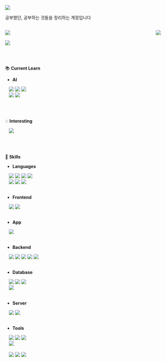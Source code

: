 <img src="https://capsule-render.vercel.app/api?type=waving&color=gradient&height=300&section=header&text=Welcome&fontSize=90&animation=fadeIn&theme=vue" />

</br>

공부했던, 공부하는 것들을 정리하는 계정입니다

</br>

<div>
  <img src="https://github-readme-stats.vercel.app/api?username=david-han-study&theme=vue&show_icons=true">
  <img align='right' src="http://mazassumnida.wtf/api/v2/generate_badge?boj=david_han_study">
</div>

</br>

<div>
  <img src="https://github-readme-stats.vercel.app/api/top-langs/?username=david-han-study">
</div>

</br>
</br>
</br>

📚 **Current Learn**

- **AI**
<div>
  &nbsp&nbsp&nbsp<img src="https://img.shields.io/badge/scikit-learn-F7931E?style=for-the-badge&logo=scikit-learn&logoColor=white" />
  <img src="https://img.shields.io/badge/PyTorch-EE4C2C?style=for-the-badge&logo=PyTorch&logoColor=white" />
  <img src="https://img.shields.io/badge/TensorFlow-FF6F00?style=for-the-badge&logo=TensorFlow&logoColor=white" />
  </br>
  &nbsp&nbsp&nbsp<img src="https://img.shields.io/badge/NumPy-013243?style=for-the-badge&logo=NumPy&logoColor=white" />
  <img src="https://img.shields.io/badge/pandas-150458?style=for-the-badge&logo=pandas&logoColor=white" />
</div>

</br>
</br>
</br>

💡 **Interesting**

<div>
  &nbsp&nbsp&nbsp<img src="https://img.shields.io/badge/Unity-FFFFFF?style=for-the-badge&logo=Unity&logoColor=black" />
</div>

</br>
</br>
</br>


💪 **Skills**

- **Languages**
<div>
  &nbsp&nbsp&nbsp<img src="https://img.shields.io/badge/HTML5-E34F26?style=for-the-badge&logo=HTML5&logoColor=white" />
  <img src="https://img.shields.io/badge/CSS3-1572B6?style=for-the-badge&logo=CSS3&logoColor=white" />
  <img src="https://img.shields.io/badge/JavaScript-F7DF1E?style=for-the-badge&logo=JavaScript&logoColor=white" />
  <img src="https://img.shields.io/badge/TypeScript-3178C6?style=for-the-badge&logo=TypeScript&logoColor=white" />
  </br>  
  &nbsp&nbsp&nbsp<img src="https://img.shields.io/badge/Python-3776AB?style=for-the-badge&logo=Python&logoColor=white" />
  <img src="https://img.shields.io/badge/Java-007396?style=for-the-badge&logo=Java&logoColor=white" />
  <img src="https://img.shields.io/badge/Dart-0175C2?style=for-the-badge&logo=Dart&logoColor=white" />
</div>

</br>

- **Frontend**

<div>
  &nbsp&nbsp&nbsp<img src="https://img.shields.io/badge/jQuery-0769AD?style=for-the-badge&logo=jQuery&logoColor=white" />
  <img src="https://img.shields.io/badge/Vue.js-4FC08D?style=for-the-badge&logo=Vue.js&logoColor=white" />  
</div>

</br>

- **App**

<div>
  &nbsp&nbsp&nbsp<img src="https://img.shields.io/badge/Flutter-02569B?style=for-the-badge&logo=Flutter&logoColor=white" />
</div>

</br>

- **Backend**

<div>
  &nbsp&nbsp&nbsp<img src="https://img.shields.io/badge/Spring-6DB33F?style=for-the-badge&logo=Spring&logoColor=white" />
  <img src="https://img.shields.io/badge/Spring%20Boot-6DB33F?style=for-the-badge&logo=Spring%20Boot&logoColor=white" />
  <img src="https://img.shields.io/badge/Node.js-339933?style=for-the-badge&logo=Node.js&logoColor=white" />
  <img src="https://img.shields.io/badge/NestJS-E0234E?style=for-the-badge&logo=NestJS&logoColor=white" />
  <img src="https://img.shields.io/badge/Django-092E20?style=for-the-badge&logo=Django&logoColor=white" />
</div>

</br>

- **Database**

<div>
  &nbsp&nbsp&nbsp<img src="https://img.shields.io/badge/MySQL-4479A1?style=for-the-badge&logo=MySQL&logoColor=white" />
  <img src="https://img.shields.io/badge/Oracle-F80000?style=for-the-badge&logo=Oracle&logoColor=white" />
  <img src="https://img.shields.io/badge/SQLite-003B57?style=for-the-badge&logo=SQLite&logoColor=white" />
  </br>
  &nbsp&nbsp&nbsp<img src="https://img.shields.io/badge/MongoDB-47A248?style=for-the-badge&logo=MongoDB&logoColor=white" />
</div>

</br>

- **Server**

<div>
  &nbsp&nbsp&nbsp<img src="https://img.shields.io/badge/Amazon%20AWS-232F3E?style=for-the-badge&logo=Amazon%20AWS&logoColor=white" />
  <img src="https://img.shields.io/badge/Naver%20Cloud-03C75A?style=for-the-badge&logo=Naver&logoColor=white" />
</div>

</br>

- **Tools**

<div>
  &nbsp&nbsp&nbsp<img src="https://img.shields.io/badge/Git-F05032?style=for-the-badge&logo=Git&logoColor=white" />
  <img src="https://img.shields.io/badge/GitHub-181717?style=for-the-badge&logo=GitHub&logoColor=white" />
  <img src="https://img.shields.io/badge/GitLab-FC6D26?style=for-the-badge&logo=GitLab&logoColor=white" />
  </br>
  &nbsp&nbsp&nbsp<img src="https://img.shields.io/badge/Firebase-FFCA28?style=for-the-badge&logo=Firebase&logoColor=white" />
  </br>
  </br>
  &nbsp&nbsp&nbsp<img src="https://img.shields.io/badge/Visual%20Studio%20Code-007ACC?style=for-the-badge&logo=Visual%20Studio%20Code&logoColor=white" />
  <img src="https://img.shields.io/badge/Eclipse%20IDE-2C2255?style=for-the-badge&logo=Eclipse%20IDE&logoColor=white" />
  <img src="https://img.shields.io/badge/Android%20Studio-3DDC84?style=for-the-badge&logo=Android%20Studio&logoColor=white" />
</div>

</br>










<!--
**david-han-study/david-han-study** is a ✨ _special_ ✨ repository because its `README.md` (this file) appears on your GitHub profile.

Here are some ideas to get you started:

- 🔭 I’m currently working on ...
- 🌱 I’m currently learning ...
- 👯 I’m looking to collaborate on ...
- 🤔 I’m looking for help with ...
- 💬 Ask me about ...
- 📫 How to reach me: ...
- 😄 Pronouns: ...
- ⚡ Fun fact: ...
-->
